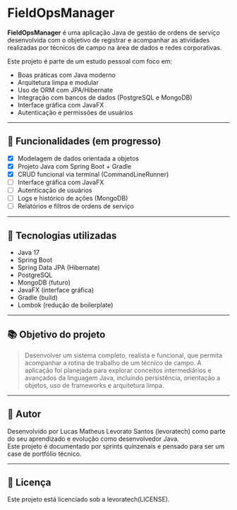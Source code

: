 # FieldOpsManager

**FieldOpsManager** é uma aplicação Java de gestão de ordens de serviço desenvolvida com o objetivo de registrar e acompanhar as atividades realizadas por técnicos de campo na área de dados e redes corporativas.

Este projeto é parte de um estudo pessoal com foco em:

- Boas práticas com Java moderno
- Arquitetura limpa e modular
- Uso de ORM com JPA/Hibernate
- Integração com bancos de dados (PostgreSQL e MongoDB)
- Interface gráfica com JavaFX
- Autenticação e permissões de usuários

---

## 🚀 Funcionalidades (em progresso)

- [x] Modelagem de dados orientada a objetos
- [x] Projeto Java com Spring Boot + Gradle
- [x] CRUD funcional via terminal (CommandLineRunner)
- [ ] Interface gráfica com JavaFX
- [ ] Autenticação de usuários
- [ ] Logs e histórico de ações (MongoDB)
- [ ] Relatórios e filtros de ordens de serviço

---

## 🧱 Tecnologias utilizadas

- Java 17
- Spring Boot
- Spring Data JPA (Hibernate)
- PostgreSQL
- MongoDB (futuro)
- JavaFX (interface gráfica)
- Gradle (build)
- Lombok (redução de boilerplate)

---

## 📚 Objetivo do projeto

> Desenvolver um sistema completo, realista e funcional, que permita acompanhar a rotina de trabalho de um técnico de campo. A aplicação foi planejada para explorar conceitos intermediários e avançados da linguagem Java, incluindo persistência, orientação a objetos, uso de frameworks e arquitetura limpa.

---

## 🧠 Autor

Desenvolvido por Lucas Matheus Levorato Santos (levoratech) como parte do seu aprendizado e evolução como desenvolvedor Java.  
Este projeto é documentado por sprints quinzenais e pensado para ser um case de portfólio técnico.

---

## 📝 Licença

Este projeto está licenciado sob a levoratech(LICENSE).

